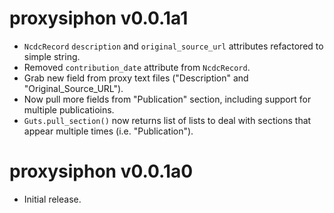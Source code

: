 # proxysiphon v0.0.1a1

* `NcdcRecord` `description` and `original_source_url` attributes refactored to simple string.
* Removed `contribution_date` attribute from `NcdcRecord`.
* Grab new field from proxy text files ("Description" and "Original_Source_URL").
* Now pull more fields from "Publication" section, including support for multiple publicatioins.
* `Guts.pull_section()` now returns list of lists to deal with sections that appear multiple times (i.e. "Publication").


# proxysiphon v0.0.1a0

* Initial release.